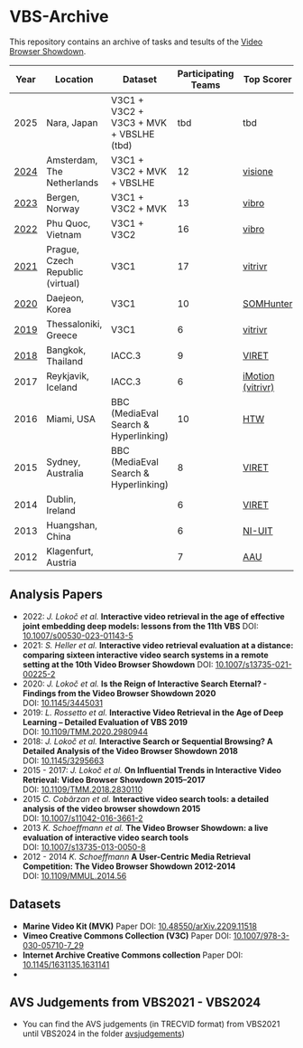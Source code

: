 # VBS-Archive
This repository contains an archive of tasks and tesults of the [Video Browser Showdown](https://videobrowsershowdown.org).

| Year 	| Location   								| Dataset                               	| Participating Teams 	| Top Scorer        	|
|------	|-------------------------------------------|---------------------------------------	|---------------------	|-------------------	|
| 2025  | Nara, Japan								| V3C1 + V3C2 + V3C3 + MVK + VBSLHE (tbd)	| tbd					| tbd					|
| [2024](2024)  | Amsterdam, The Netherlands  		| V3C1 + V3C2 + MVK + VBSLHE				| 12  					| [visione](https://link.springer.com/chapter/10.1007/978-3-031-53302-0_29)				|
| [2023](2023)  | Bergen, Norway  					| V3C1 + V3C2 + MVK  						| 13                 	| [vibro](https://link.springer.com/chapter/10.1007/978-3-031-27077-2_56)              	|
| [2022](2022) 	| Phu Quoc, Vietnam  				| V3C1 + V3C2   							| 16                 	| [vibro](https://link.springer.com/chapter/10.1007/978-3-030-98355-0_43)           	|
| [2021](2021) 	| Prague, Czech Republic (virtual) 	| V3C1   									| 17                  	| [vitrivr](https://link.springer.com/chapter/10.1007/978-3-030-67835-7_41)         	|
| [2020](2020) 	| Daejeon, Korea  					| V3C1    									| 10                  	| [SOMHunter](https://link.springer.com/chapter/10.1007/978-3-030-37734-2_71)       	|
| [2019](2019) 	| Thessaloniki, Greece   			| V3C1     									| 6                   	| [vitrivr](https://link.springer.com/chapter/10.1007/978-3-030-05716-9_55)         	|
| [2018](2018) 	| Bangkok, Thailand   				| IACC.3   									| 9                   	| [VIRET](https://link.springer.com/chapter/10.1007/978-3-319-73600-6_44)           	|
| 2017 	| Reykjavik, Iceland  						| IACC.3   									| 6                   	| [iMotion (vitrivr)](http://link.springer.com/chapter/10.1007/978-3-319-51814-5_43)	|
| 2016 	| Miami, USA  								| BBC (MediaEval Search & Hyperlinking) 	| 10                  	| [HTW](http://link.springer.com/chapter/10.1007/978-3-319-27674-8_43)              	|
| 2015 	| Sydney, Australia  						| BBC (MediaEval Search & Hyperlinking) 	| 8                   	| [VIRET](http://link.springer.com/content/pdf/10.1007%2F978-3-319-04117-9_49.pdf)  	|
| 2014 	| Dublin, Ireland  							|                                       	| 6                   	| [VIRET](http://link.springer.com/content/pdf/10.1007%2F978-3-319-04117-9_49.pdf)  	|
| 2013 	| Huangshan, China   						|                                       	| 6                   	| [NI-UIT](http://link.springer.com/content/pdf/10.1007%2F978-3-642-35728-2_65.pdf) 	|
| 2012 	| Klagenfurt, Austria  						|                                       	| 7                   	| [AAU](http://link.springer.com/chapter/10.1007/978-3-642-27355-1_63)              	|

## Analysis Papers

- 2022: *J. Lokoč et al.* **Interactive video retrieval in the age of effective joint embedding deep models: lessons from the 11th VBS** DOI: [10.1007/s00530-023-01143-5](https://doi.org/10.1007/s00530-023-01143-5)
- 2021: *S. Heller et al.* **Interactive video retrieval evaluation at a distance: comparing sixteen interactive video search systems in a remote setting at the 10th Video Browser Showdown** DOI: [10.1007/s13735-021-00225-2](https://doi.org/10.1007/s13735-021-00225-2)
- 2020: *J. Lokoč et al.* **Is the Reign of Interactive Search Eternal? - Findings from the Video Browser Showdown 2020** <br> DOI: [10.1145/3445031](https://doi.org/10.1145/3445031)
- 2019: *L. Rossetto et al.* **Interactive Video Retrieval in the Age of Deep Learning – Detailed Evaluation of VBS 2019** <br> DOI: [10.1109/TMM.2020.2980944](https://doi.org/10.1109/TMM.2020.2980944)
- 2018: *J. Lokoč et al.* **Interactive Search or Sequential Browsing? A Detailed Analysis of the Video Browser Showdown 2018** <br> DOI: [10.1145/3295663](https://doi.org/10.1145/3295663)
- 2015 - 2017: *J. Lokoč et al.* **On Influential Trends in Interactive Video Retrieval: Video Browser Showdown 2015–2017** <br> DOI: [10.1109/TMM.2018.2830110](https://doi.org/10.1109/TMM.2018.2830110)
- 2015 *C. Cobârzan et al.* **Interactive video search tools: a detailed analysis of the video browser showdown 2015** <br> DOI: [10.1007/s11042-016-3661-2](https://doi.org/10.1007/s11042-016-3661-2)
- 2013 *K. Schoeffmann et al.* **The Video Browser Showdown: a live evaluation of interactive video search tools** <br> DOI: [10.1007/s13735-013-0050-8](https://doi.org/10.1007/s13735-013-0050-8)
- 2012 - 2014 *K. Schoeffmann* **A User-Centric Media Retrieval Competition: The Video Browser Showdown 2012-2014** <br> DOI: [10.1109/MMUL.2014.56](https://doi.org/10.1109/MMUL.2014.56)


## Datasets

- **Marine Video Kit (MVK)** Paper DOI: [10.48550/arXiv.2209.11518](https://doi.org/10.48550/arXiv.2209.11518)
- **Vimeo Creative Commons Collection (V3C)** Paper DOI: [10.1007/978-3-030-05710-7_29](https://doi.org/10.1007/978-3-030-05710-7_29)
- **Internet Archive Creative Commons collection** Paper DOI: [10.1145/1631135.1631141](https://doi.org/10.1145/1631135.1631141)
- 
## AVS Judgements from VBS2021 - VBS2024
- You can find the AVS judgements (in TRECVID format) from VBS2021 until VBS2024 in the folder [avsjudgements](https://github.com/lucaro/VBS-Archive/tree/main/avsjudgements))
